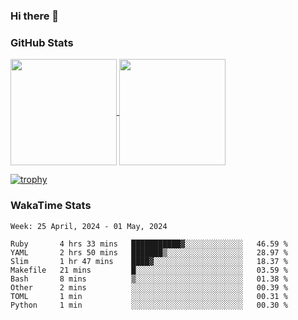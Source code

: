 ### Hi there 👋

### GitHub Stats

<a href="https://github.com/anuraghazra/github-readme-stats">
  <img align="center" height="170px" src="https://github-readme-stats.vercel.app/api/top-langs/?username=tksfjt1024&layout=compact&count_private=true&show_icons=true&show_icons=true&theme=graywhite" />
</a>
<a href="https://github.com/anuraghazra/github-readme-stats">
  <img align="center" height="170px" src="https://github-readme-stats.vercel.app/api?username=tksfjt1024&count_private=true&show_icons=true&show_icons=true&theme=graywhite" />
</a>

[![trophy](https://github-profile-trophy.vercel.app/?username=tksfjt1024)](https://github.com/ryo-ma/github-profile-trophy)

### WakaTime Stats

<!--START_SECTION:waka-->
```text
Week: 25 April, 2024 - 01 May, 2024

Ruby       4 hrs 33 mins   ███████████▓░░░░░░░░░░░░░   46.59 % 
YAML       2 hrs 50 mins   ███████▒░░░░░░░░░░░░░░░░░   28.97 % 
Slim       1 hr 47 mins    ████▓░░░░░░░░░░░░░░░░░░░░   18.37 % 
Makefile   21 mins         █░░░░░░░░░░░░░░░░░░░░░░░░   03.59 % 
Bash       8 mins          ▒░░░░░░░░░░░░░░░░░░░░░░░░   01.38 % 
Other      2 mins          ░░░░░░░░░░░░░░░░░░░░░░░░░   00.39 % 
TOML       1 min           ░░░░░░░░░░░░░░░░░░░░░░░░░   00.31 % 
Python     1 min           ░░░░░░░░░░░░░░░░░░░░░░░░░   00.30 % 
```
<!--END_SECTION:waka-->
